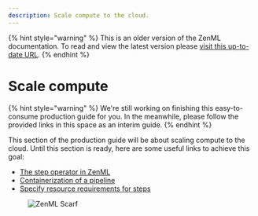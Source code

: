```yaml
---
description: Scale compute to the cloud.
---
```


{% hint style="warning" %}
This is an older version of the ZenML documentation. To read and view the latest version please [visit this up-to-date URL](https://docs.zenml.io).
{% endhint %}


# Scale compute

{% hint style="warning" %}
We're still working on finishing this easy-to-consume production guide for you. In the meanwhile, please follow the provided links in this space as an interim guide.
{% endhint %}

This section of the production guide will be about scaling compute to the cloud. Until this section is ready, here are some useful links to achieve this goal:

- [The step operator in ZenML](../../stacks-and-components/component-guide/step-operators/step-operators.md)
- [Containerization of a pipeline](../advanced-guide/environment-management/containerize-your-pipeline.md)
- [Specify resource requirements for steps](../advanced-guide/environment-management/scale-compute-to-the-cloud.md)

<!-- For scarf -->
<figure><img alt="ZenML Scarf" referrerpolicy="no-referrer-when-downgrade" src="https://static.scarf.sh/a.png?x-pxid=f0b4f458-0a54-4fcd-aa95-d5ee424815bc" /></figure>